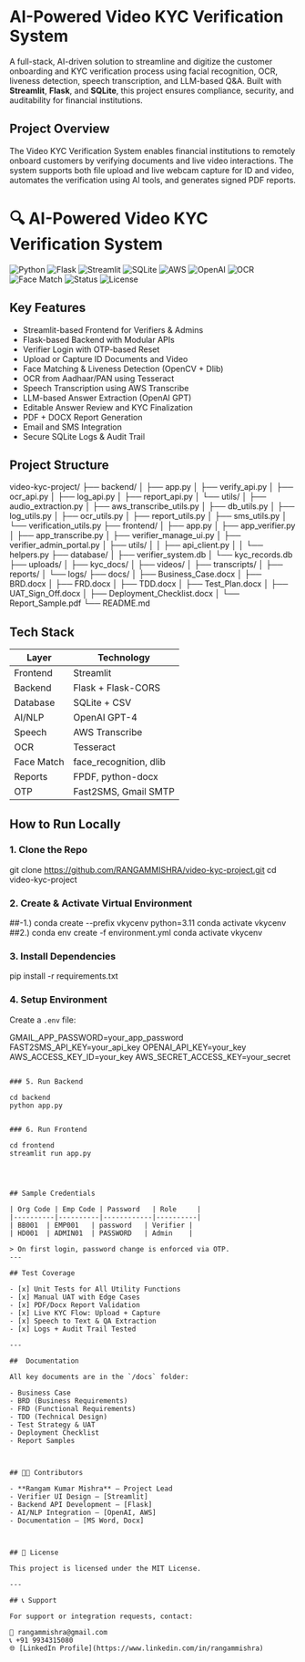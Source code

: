 #  AI-Powered Video KYC Verification System

A full-stack, AI-driven solution to streamline and digitize the customer onboarding and KYC verification process using facial recognition, OCR, liveness detection, speech transcription, and LLM-based Q&A. Built with **Streamlit**, **Flask**, and **SQLite**, this project ensures compliance, security, and auditability for financial institutions.



##  Project Overview

The Video KYC Verification System enables financial institutions to remotely onboard customers by verifying documents and live video interactions. The system supports both file upload and live webcam capture for ID and video, automates the verification using AI tools, and generates signed PDF reports.



# 🔍 AI-Powered Video KYC Verification System

![Python](https://img.shields.io/badge/Python-3.11-blue?logo=python&logoColor=white)
![Flask](https://img.shields.io/badge/Backend-Flask-red?logo=flask)
![Streamlit](https://img.shields.io/badge/Frontend-Streamlit-orange?logo=streamlit)
![SQLite](https://img.shields.io/badge/Database-SQLite-lightgrey?logo=sqlite)
![AWS](https://img.shields.io/badge/Speech%20API-AWS%20Transcribe-yellow?logo=amazon-aws)
![OpenAI](https://img.shields.io/badge/LLM-OpenAI-blueviolet?logo=openai)
![OCR](https://img.shields.io/badge/OCR-Tesseract-informational?logo=tesseract)
![Face Match](https://img.shields.io/badge/Face%20Verification-Dlib%20%7C%20face_recognition-green)
![Status](https://img.shields.io/badge/Status-Active-brightgreen)
![License](https://img.shields.io/badge/License-MIT-success)

## Key Features

- Streamlit-based Frontend for Verifiers & Admins
-  Flask-based Backend with Modular APIs
-  Verifier Login with OTP-based Reset
-  Upload or Capture ID Documents and Video
-  Face Matching & Liveness Detection (OpenCV + Dlib)
-  OCR from Aadhaar/PAN using Tesseract
-  Speech Transcription using AWS Transcribe
-  LLM-based Answer Extraction (OpenAI GPT)
-  Editable Answer Review and KYC Finalization
-  PDF + DOCX Report Generation
-  Email and SMS Integration
-  Secure SQLite Logs & Audit Trail



## Project Structure


video-kyc-project/
├── backend/
│   ├── app.py
│   ├── verify_api.py
│   ├── ocr_api.py
│   ├── log_api.py
│   ├── report_api.py
│   └── utils/
│       ├── audio_extraction.py
│       ├── aws_transcribe_utils.py
│       ├── db_utils.py
│       ├── log_utils.py
│       ├── ocr_utils.py
│       ├── report_utils.py
│       ├── sms_utils.py
│       └── verification_utils.py
├── frontend/
│   ├── app.py
│   ├── app_verifier.py
│   ├── app_transcribe.py
│   ├── verifier_manage_ui.py
│   ├── verifier_admin_portal.py
│   ├── utils/
│   │   ├── api_client.py
│   │   └── helpers.py
├── database/
│   ├── verifier_system.db
│   └── kyc_records.db
├── uploads/
│   ├── kyc_docs/
│   ├── videos/
│   ├── transcripts/
│   ├── reports/
│   └── logs/
├── docs/
│   ├── Business_Case.docx
│   ├── BRD.docx
│   ├── FRD.docx
│   ├── TDD.docx
│   ├── Test_Plan.docx
│   ├── UAT_Sign_Off.docx
│   ├── Deployment_Checklist.docx
│   └── Report_Sample.pdf
└── README.md




## Tech Stack

| Layer     | Technology              |
|-----------|--------------------------|
| Frontend  | Streamlit                |
| Backend   | Flask + Flask-CORS       |
| Database  | SQLite + CSV             |
| AI/NLP    | OpenAI GPT-4             |
| Speech    | AWS Transcribe           |
| OCR       | Tesseract                |
| Face Match| face_recognition, dlib   |
| Reports   | FPDF, python-docx        |
| OTP       | Fast2SMS, Gmail SMTP     |



##  How to Run Locally

###  1. Clone the Repo

git clone https://github.com/RANGAMMISHRA/video-kyc-project.git
cd video-kyc-project


### 2. Create & Activate Virtual Environment
##-1.)
conda create --prefix vkycenv python=3.11
conda activate vkycenv
##2.)
conda env create -f environment.yml
conda activate vkycenv
###  3. Install Dependencies

pip install -r requirements.txt


### 4. Setup Environment
Create a `.env` file:

GMAIL_APP_PASSWORD=your_app_password
FAST2SMS_API_KEY=your_api_key
OPENAI_API_KEY=your_key
AWS_ACCESS_KEY_ID=your_key
AWS_SECRET_ACCESS_KEY=your_secret
```

### 5. Run Backend

cd backend
python app.py


### 6. Run Frontend

cd frontend
streamlit run app.py




## Sample Credentials

| Org Code | Emp Code | Password   | Role     |
|----------|----------|------------|----------|
| BB001  | EMP001   | password   | Verifier |
| HD001  | ADMIN01  | PASSWORD   | Admin    |

> On first login, password change is enforced via OTP.
---

## Test Coverage

- [x] Unit Tests for All Utility Functions
- [x] Manual UAT with Edge Cases
- [x] PDF/Docx Report Validation
- [x] Live KYC Flow: Upload + Capture
- [x] Speech to Text & QA Extraction
- [x] Logs + Audit Trail Tested

---

##  Documentation

All key documents are in the `/docs` folder:

- Business Case
- BRD (Business Requirements)
- FRD (Functional Requirements)
- TDD (Technical Design)
- Test Strategy & UAT
- Deployment Checklist
- Report Samples



## 🧑‍💼 Contributors

- **Rangam Kumar Mishra** — Project Lead  
- Verifier UI Design – [Streamlit]
- Backend API Development – [Flask]
- AI/NLP Integration – [OpenAI, AWS]
- Documentation – [MS Word, Docx]



## 📜 License

This project is licensed under the MIT License.

---

## 📞 Support

For support or integration requests, contact:

📧 rangammishra@gmail.com  
📞 +91 9934315080  
🌐 [LinkedIn Profile](https://www.linkedin.com/in/rangammishra)

